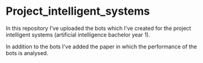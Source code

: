 # Project_intelligent_systems

In this repository I've uploaded the bots which I've created for the project intelligent systems (artificial intelligence bachelor year 1).

In addition to the bots I've added the paper in which the performance of the bots is analysed.
